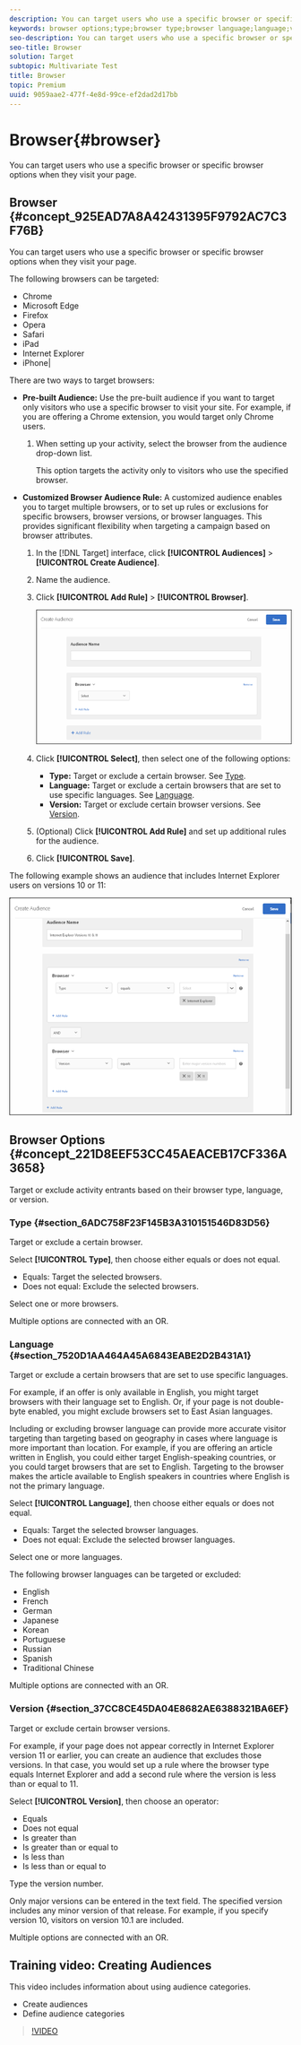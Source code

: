 ```yaml
---
description: You can target users who use a specific browser or specific browser options when they visit your page.
keywords: browser options;type;browser type;browser language;language;version;browser version
seo-description: You can target users who use a specific browser or specific browser options when they visit your page.
seo-title: Browser
solution: Target
subtopic: Multivariate Test
title: Browser
topic: Premium
uuid: 9059aae2-477f-4e8d-99ce-ef2dad2d17bb
---
```


# Browser{#browser}

You can target users who use a specific browser or specific browser options when they visit your page.

## Browser {#concept_925EAD7A8A42431395F9792AC7C3F76B}

You can target users who use a specific browser or specific browser options when they visit your page. 

The following browsers can be targeted:

* Chrome
* Microsoft Edge
* Firefox
* Opera
* Safari
* iPad
* Internet Explorer
* iPhone|

There are two ways to target browsers:

* **Pre-built Audience:** Use the pre-built audience if you want to target only visitors who use a specific browser to visit your site. For example, if you are offering a Chrome extension, you would target only Chrome users.

    1. When setting up your activity, select the browser from the audience drop-down list.

       This option targets the activity only to visitors who use the specified browser.

* **Customized Browser Audience Rule:** A customized audience enables you to target multiple browsers, or to set up rules or exclusions for specific browsers, browser versions, or browser languages. This provides significant flexibility when targeting a campaign based on browser attributes.

    1. In the [!DNL Target] interface, click **[!UICONTROL Audiences]** > **[!UICONTROL Create Audience]**. 
    1. Name the audience. 
    1. Click **[!UICONTROL Add Rule]** > **[!UICONTROL Browser]**.

       ![](assets/target_browser.png)

    1. Click **[!UICONTROL Select]**, then select one of the following options:

        * **Type:** Target or exclude a certain browser. See [Type](../../../c-target/c-audiences/c-target-rules/browser.md#section_6ADC758F23F145B3A310151546D83D56). 
        * **Language:** Target or exclude a certain browsers that are set to use specific languages. See [Language](../../../c-target/c-audiences/c-target-rules/browser.md#section_7520D1AA464A45A6843EABE2D2B431A1). 
        * **Version:** Target or exclude certain browser versions. See [Version](../../../c-target/c-audiences/c-target-rules/browser.md#section_37CC8CE45DA04E8682AE6388321BA6EF).

    1. (Optional) Click **[!UICONTROL Add Rule]** and set up additional rules for the audience. 
    1. Click **[!UICONTROL Save]**.

The following example shows an audience that includes Internet Explorer users on versions 10 or 11:

![](assets/target_exclude_ie.png)

## Browser Options {#concept_221D8EEF53CC45AEACEB17CF336A3658}

Target or exclude activity entrants based on their browser type, language, or version.

### Type {#section_6ADC758F23F145B3A310151546D83D56}

Target or exclude a certain browser.

Select **[!UICONTROL Type]**, then choose either equals or does not equal.

* Equals: Target the selected browsers. 
* Does not equal: Exclude the selected browsers.

Select one or more browsers.

Multiple options are connected with an OR.

### Language {#section_7520D1AA464A45A6843EABE2D2B431A1}

Target or exclude a certain browsers that are set to use specific languages.

For example, if an offer is only available in English, you might target browsers with their language set to English. Or, if your page is not double-byte enabled, you might exclude browsers set to East Asian languages.

Including or excluding browser language can provide more accurate visitor targeting than targeting based on geography in cases where language is more important than location. For example, if you are offering an article written in English, you could either target English-speaking countries, or you could target browsers that are set to English. Targeting to the browser makes the article available to English speakers in countries where English is not the primary language.

Select **[!UICONTROL Language]**, then choose either equals or does not equal.

* Equals: Target the selected browser languages. 
* Does not equal: Exclude the selected browser languages.

Select one or more languages.

The following browser languages can be targeted or excluded:

* English 
* French 
* German 
* Japanese 
* Korean 
* Portuguese 
* Russian 
* Spanish 
* Traditional Chinese

Multiple options are connected with an OR.

### Version {#section_37CC8CE45DA04E8682AE6388321BA6EF}

Target or exclude certain browser versions.

For example, if your page does not appear correctly in Internet Explorer version 11 or earlier, you can create an audience that excludes those versions. In that case, you would set up a rule where the browser type equals Internet Explorer and add a second rule where the version is less than or equal to 11.

Select **[!UICONTROL Version]**, then choose an operator:

* Equals 
* Does not equal 
* Is greater than 
* Is greater than or equal to 
* Is less than 
* Is less than or equal to

Type the version number.

Only major versions can be entered in the text field. The specified version includes any minor version of that release. For example, if you specify version 10, visitors on version 10.1 are included.

Multiple options are connected with an OR. 

## Training video: Creating Audiences

This video includes information about using audience categories.

* Create audiences 
* Define audience categories

>[!VIDEO](https://video.tv.adobe.com/v/17392) 